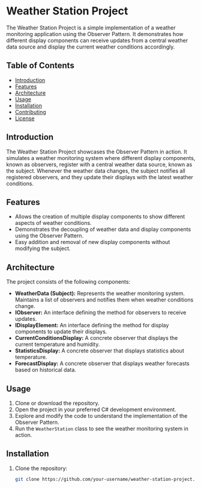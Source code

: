 # Weather Station Project

The Weather Station Project is a simple implementation of a weather monitoring application using the Observer Pattern. It demonstrates how different display components can receive updates from a central weather data source and display the current weather conditions accordingly.

## Table of Contents

- [Introduction](#introduction)
- [Features](#features)
- [Architecture](#architecture)
- [Usage](#usage)
- [Installation](#installation)
- [Contributing](#contributing)
- [License](#license)

## Introduction

The Weather Station Project showcases the Observer Pattern in action. It simulates a weather monitoring system where different display components, known as observers, register with a central weather data source, known as the subject. Whenever the weather data changes, the subject notifies all registered observers, and they update their displays with the latest weather conditions.

## Features

- Allows the creation of multiple display components to show different aspects of weather conditions.
- Demonstrates the decoupling of weather data and display components using the Observer Pattern.
- Easy addition and removal of new display components without modifying the subject.

## Architecture

The project consists of the following components:

- **WeatherData (Subject):** Represents the weather monitoring system. Maintains a list of observers and notifies them when weather conditions change.
- **IObserver:** An interface defining the method for observers to receive updates.
- **IDisplayElement:** An interface defining the method for display components to update their displays.
- **CurrentConditionsDisplay:** A concrete observer that displays the current temperature and humidity.
- **StatisticsDisplay:** A concrete observer that displays statistics about temperature.
- **ForecastDisplay:** A concrete observer that displays weather forecasts based on historical data.

## Usage

1. Clone or download the repository.
2. Open the project in your preferred C# development environment.
3. Explore and modify the code to understand the implementation of the Observer Pattern.
4. Run the `WeatherStation` class to see the weather monitoring system in action.

## Installation

1. Clone the repository:

   ```bash
   git clone https://github.com/your-username/weather-station-project.git

